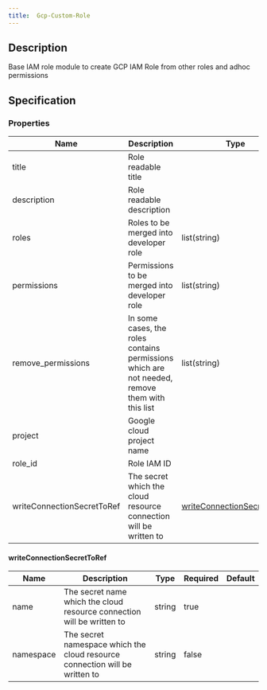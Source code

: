 ```yaml
---
title:  Gcp-Custom-Role
---
```


## Description

Base IAM role module to create GCP IAM Role from other roles and adhoc permissions

## Specification


### Properties

 Name | Description | Type | Required | Default 
 ------------ | ------------- | ------------- | ------------- | ------------- 
 title | Role readable title |  | true |  
 description | Role readable description |  | true |  
 roles | Roles to be merged into developer role | list(string) | false |  
 permissions | Permissions to be merged into developer role | list(string) | false |  
 remove_permissions | In some cases, the roles contains permissions which are not needed, remove them with this list | list(string) | false |  
 project | Google cloud project name |  | true |  
 role_id | Role IAM ID |  | true |  
 writeConnectionSecretToRef | The secret which the cloud resource connection will be written to | [writeConnectionSecretToRef](#writeConnectionSecretToRef) | false |  


#### writeConnectionSecretToRef

 Name | Description | Type | Required | Default 
 ------------ | ------------- | ------------- | ------------- | ------------- 
 name | The secret name which the cloud resource connection will be written to | string | true |  
 namespace | The secret namespace which the cloud resource connection will be written to | string | false |  
